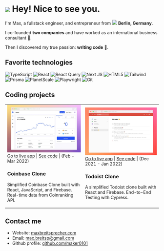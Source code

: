 <h1><img src="https://emojis.slackmojis.com/emojis/images/1531849430/4246/blob-sunglasses.gif?1531849430" width="30"/> Hey! Nice to see you.</h1>


<p>I'm Max, a fullstack engineer, and entrepreneur from <img src="https://flagcdn.com/16x12/de.png" width="13"/> <b>Berlin, Germany.</b></p>
<p>I co-founded <b>two companies</b> and have worked as an international business consultant 👔.</p>
<p>Then I discovered my true passion: <b>writing code</b> 💾.</p>

<h2>Favorite technologies</h2>
<p>
  <img alt="TypeScript" src="https://img.shields.io/badge/typescript-%23007ACC.svg?style=for-the-badge&logo=typescript&logoColor=white" />
  <img alt="React" src="https://img.shields.io/badge/react-%2320232a.svg?style=for-the-badge&logo=react&logoColor=%2361DAFB" />
  <img alt="React Query" src="https://img.shields.io/badge/-React%20Query-FF4154?style=for-the-badge&logo=react%20query&logoColor=white" />
  <img alt="Next JS" src="https://img.shields.io/badge/Next-black?style=for-the-badge&logo=next.js&logoColor=white" />
  <img alt="HTML5" src="https://img.shields.io/badge/html5-%23E34F26.svg?style=for-the-badge&logo=html5&logoColor=white" />
  <img alt="Tailwind" src="https://img.shields.io/badge/tailwindcss-%2338B2AC.svg?style=for-the-badge&logo=tailwind-css&logoColor=white" />
  <img alt="Prisma" src="https://img.shields.io/badge/Prisma-3982CE?style=for-the-badge&logo=Prisma&logoColor=white" />
  <img alt="PlanetScale" src="https://img.shields.io/badge/planetscale-%23000000.svg?style=for-the-badge&logo=planetscale&logoColor=white" />
  <img alt="Playwright" src="https://img.shields.io/static/v1?style=for-the-badge&message=Playwright&color=2EAD33&logo=Playwright&logoColor=FFFFFF&label=" />
  <img alt="Git" src="https://img.shields.io/badge/git-%23F05033.svg?style=for-the-badge&logo=git&logoColor=white" />
</p>

<h2>Coding projects</h2>
<p>  
  <table>
  <tbody>
    <tr>
      <td>
        <img width="480px" alt="Coinbase Clone Preview" src="coinbase-preview-github-profile.jpg" />
        <a href="https://coinbase-clone.com/">Go to live app</a> | <a href="https://github.com/maker0101/Coinbase_Clone">See code</a> | (Feb - Mar 2022)
        <h3>Coinbase Clone</h3>
        <p>Simplified Coinbase Clone built with React, JavaScript, and Firebase. Real-time data from Coinranking API.</p>
      </td>
      <td>
        <img width="465px" alt="Todoist Clone Preview" src="todoist-preview-github-profile.jpg" />
        <a href="https://todoist-clone.com/">Go to live app</a> | <a href="https://github.com/maker0101/Todoist_Clone">See code</a> | (Dec 2021 - Jan 2022)
        <h3>Todoist Clone</h3> 
        <p>A simplified Todoist clone built with React and Firebase. End-to-End Testing with Cypress.</p>
      </td>
    </tr>
  </tbody>
</table>

<h2>Contact me</h2>
<ul>
  <li>Website: <a href="https://www.maxbreitsprecher.com/">maxbreitsprecher.com</a></li>
  <li>Email: <a href='mailto:max.breitsp@gmail.com?subject=Hi%20Max%20👋'>max.breitsp@gmail.com</a></li>
  <li>Github profile: <a href="https://github.com/maker0101">github.com/maker0101</a></li>
</ul>
  
  
</p>
